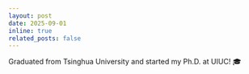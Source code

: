 ```yaml
---
layout: post
date: 2025-09-01
inline: true
related_posts: false
---
```



Graduated from Tsinghua University and started my Ph.D. at UIUC! 🎓